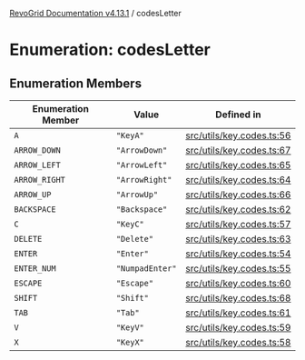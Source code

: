 [RevoGrid Documentation v4.13.1](README.md) / codesLetter

# Enumeration: codesLetter

## Enumeration Members

| Enumeration Member | Value | Defined in |
| ------ | ------ | ------ |
| `A` | `"KeyA"` | [src/utils/key.codes.ts:56](https://github.com/revolist/revogrid/blob/4ebc7221c475d12b7f731e54908af9eefb855c73/src/utils/key.codes.ts#L56) |
| `ARROW_DOWN` | `"ArrowDown"` | [src/utils/key.codes.ts:67](https://github.com/revolist/revogrid/blob/4ebc7221c475d12b7f731e54908af9eefb855c73/src/utils/key.codes.ts#L67) |
| `ARROW_LEFT` | `"ArrowLeft"` | [src/utils/key.codes.ts:65](https://github.com/revolist/revogrid/blob/4ebc7221c475d12b7f731e54908af9eefb855c73/src/utils/key.codes.ts#L65) |
| `ARROW_RIGHT` | `"ArrowRight"` | [src/utils/key.codes.ts:64](https://github.com/revolist/revogrid/blob/4ebc7221c475d12b7f731e54908af9eefb855c73/src/utils/key.codes.ts#L64) |
| `ARROW_UP` | `"ArrowUp"` | [src/utils/key.codes.ts:66](https://github.com/revolist/revogrid/blob/4ebc7221c475d12b7f731e54908af9eefb855c73/src/utils/key.codes.ts#L66) |
| `BACKSPACE` | `"Backspace"` | [src/utils/key.codes.ts:62](https://github.com/revolist/revogrid/blob/4ebc7221c475d12b7f731e54908af9eefb855c73/src/utils/key.codes.ts#L62) |
| `C` | `"KeyC"` | [src/utils/key.codes.ts:57](https://github.com/revolist/revogrid/blob/4ebc7221c475d12b7f731e54908af9eefb855c73/src/utils/key.codes.ts#L57) |
| `DELETE` | `"Delete"` | [src/utils/key.codes.ts:63](https://github.com/revolist/revogrid/blob/4ebc7221c475d12b7f731e54908af9eefb855c73/src/utils/key.codes.ts#L63) |
| `ENTER` | `"Enter"` | [src/utils/key.codes.ts:54](https://github.com/revolist/revogrid/blob/4ebc7221c475d12b7f731e54908af9eefb855c73/src/utils/key.codes.ts#L54) |
| `ENTER_NUM` | `"NumpadEnter"` | [src/utils/key.codes.ts:55](https://github.com/revolist/revogrid/blob/4ebc7221c475d12b7f731e54908af9eefb855c73/src/utils/key.codes.ts#L55) |
| `ESCAPE` | `"Escape"` | [src/utils/key.codes.ts:60](https://github.com/revolist/revogrid/blob/4ebc7221c475d12b7f731e54908af9eefb855c73/src/utils/key.codes.ts#L60) |
| `SHIFT` | `"Shift"` | [src/utils/key.codes.ts:68](https://github.com/revolist/revogrid/blob/4ebc7221c475d12b7f731e54908af9eefb855c73/src/utils/key.codes.ts#L68) |
| `TAB` | `"Tab"` | [src/utils/key.codes.ts:61](https://github.com/revolist/revogrid/blob/4ebc7221c475d12b7f731e54908af9eefb855c73/src/utils/key.codes.ts#L61) |
| `V` | `"KeyV"` | [src/utils/key.codes.ts:59](https://github.com/revolist/revogrid/blob/4ebc7221c475d12b7f731e54908af9eefb855c73/src/utils/key.codes.ts#L59) |
| `X` | `"KeyX"` | [src/utils/key.codes.ts:58](https://github.com/revolist/revogrid/blob/4ebc7221c475d12b7f731e54908af9eefb855c73/src/utils/key.codes.ts#L58) |
